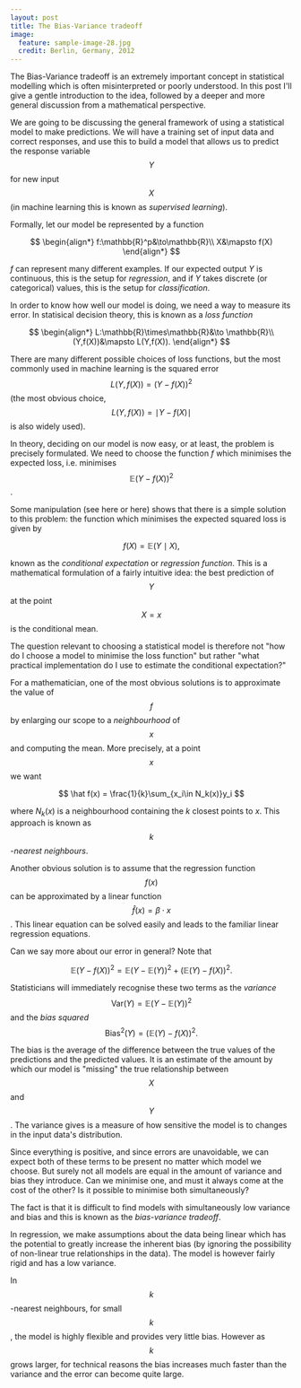 ```yaml
---
layout: post
title: The Bias-Variance tradeoff
image:
  feature: sample-image-28.jpg
  credit: Berlin, Germany, 2012
---
```


The Bias-Variance tradeoff is an extremely important concept in statistical modelling which is often misinterpreted or poorly understood. In this post I'll give a gentle introduction to the idea, followed by a deeper and more general discussion from a mathematical perspective. 

We are going to be discussing the general framework of using a statistical model to make predictions. We will have a training set of input data and correct responses, and use this to build a model that allows us to predict the response variable $$Y$$ for new input $$X$$ (in machine learning this is known as *supervised learning*).

Formally, let our model be represented by a function

$$
\begin{align*}
f:\mathbb{R}^p&\to\mathbb{R}\\
X&\mapsto f(X)
\end{align*}
$$

$f$ can represent many different examples. If our expected output $Y$ is continuous, this is the setup for *regression*, and if $Y$ takes discrete (or categorical) values, this is the setup for *classification*. 

In order to know how well our model is doing, we need a way to measure its error. In statisical decision theory, this is known as a *loss function*

$$
\begin{align*}
L:\mathbb{R}\times\mathbb{R}&\to \mathbb{R}\\
(Y,f(X))&\mapsto L(Y,f(X)).
\end{align*}
$$

There are many different possible choices of loss functions, but the most commonly used in machine learning is the squared error $$L(Y,f(X)) = (Y-f(X))^2$$ (the most obvious choice, $$L(Y,f(X)) = \mid Y-f(X)\mid $$ is also widely used). 

In theory, deciding on our model is now easy, or at least, the problem is precisely formulated. We need to choose the function $f$ which minimises the expected loss, i.e. minimises $$\mathbb{E}(Y-f(X))^2$$. 

Some manipulation (see here or here) shows that there is a simple solution to this problem: the function which minimises the expected squared loss is given by

$$
f(X) = \mathbb{E}(Y\mid X),
$$

known as the *conditional expectation* or *regression function*. This is a mathematical formulation of a fairly intuitive idea: the best prediction of $$Y$$ at the point $$X=x$$ is the conditional mean. 

The question relevant to choosing a statistical model is therefore not "how do I choose a model to minimise the loss function" but rather "what practical implementation do I use to estimate the conditional expectation?"

For a mathematician, one of the most obvious solutions is to approximate the value of $$f$$ by enlarging our scope to a *neighbourhood* of $$x$$ and computing the mean. More precisely, at a point $$x$$ we want 

$$
\hat f(x) = \frac{1}{k}\sum_{x_i\in N_k(x)}y_i
$$

where $N_k(x)$ is a neighbourhood containing the $k$ closest points to $x$. This approach is known as $$k$$-*nearest neighbours*. 

Another obvious solution is to assume that the regression function $$f(x)$$ can be approximated by a linear function $$\hat f(x) = \beta\cdot x$$. This linear equation can be solved easily and leads to the familiar linear regression equations. 

Can we say more about our error in general? Note that 

$$
\mathbb{E}(Y-f(X))^2 = \mathbb{E}(Y-\mathbb{E}(Y))^2 + (\mathbb{E}(Y) - f(X))^2.
$$

Statisticians will immediately recognise these two terms as the *variance* $$\mathrm{Var}(Y) = \mathbb{E}(Y-\mathbb{E}(Y))^2$$ and the *bias squared* $$\mathrm{Bias}^2(Y) = (\mathbb{E}(Y) - f(X))^2.$$

The bias is the average of the difference between the true values of the predictions and the predicted values. It is an estimate of the amount by which our model is "missing" the true relationship between $$X$$ and $$Y$$. The variance gives is a measure of how sensitive the model is to changes in the input data's distribution. 

Since everything is positive, and since errors are unavoidable, we can expect both of these terms to be present no matter which model we choose. But surely not all models are equal in the amount of variance and bias they introduce. Can we minimise one, and must it always come at the cost of the other? Is it possible to minimise both simultaneously? 

The fact is that it is difficult to find models with simultaneously low variance and bias and this is known as the *bias-variance tradeoff*. 

In regression, we make assumptions about the data being linear which has the potential to greatly increase the inherent bias (by ignoring the possibility of non-linear true relationships in the data). The model is however fairly rigid and has a low variance.

In $$k$$-nearest neighbours, for small $$k$$, the model is highly flexible and provides very little bias. However as $$k$$ grows larger, for technical reasons the bias increases much faster than the variance and the error can become quite large. 










